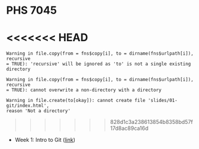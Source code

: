 
# PHS 7045

<<<<<<< HEAD
=======
    Warning in file.copy(from = fns$copy[i], to = dirname(fns$urlpath[i]), recursive
    = TRUE): 'recursive' will be ignored as 'to' is not a single existing directory

    Warning in file.copy(from = fns$copy[i], to = dirname(fns$urlpath[i]), recursive
    = TRUE): cannot overwrite a non-directory with a directory

    Warning in file.create(to[okay]): cannot create file 'slides/01-git/index.html',
    reason 'Not a directory'

>>>>>>> 828d1c3a238613854b8358bd57f17d8ac89ca16d
- Week 1: Intro to Git ([link](slides/01-git/index.html))
